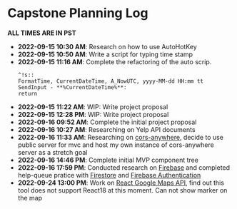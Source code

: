 # Capstone Planning Log

**ALL TIMES ARE IN PST**

- **2022-09-15 10:30 AM**: Research on how to use AutoHotKey
- **2022-09-15 10:50 AM**: Write a script for typing time stamp
- **2022-09-15 11:16 AM**: Complete the refactoring of the auto scrip.
  ```
  ^!s::
  FormatTime, CurrentDateTime, A_NowUTC, yyyy-MM-dd HH:mm tt
  SendInput - **%CurrentDateTime%**:
  return
  ```
- **2022-09-15 11:22 AM**: WIP: Write project proposal
- **2022-09-15 12:28 PM**: WIP: Write project proposal
- **2022-09-16 09:52 AM**: Complete the initial project proposal
- **2022-09-16 10:27 AM**: Researching on Yelp API documents
- **2022-09-16 11:33 AM**: Researching on [cors-anywhere](https://github.com/Rob--W/cors-anywhere), decide to use public server for mvc and host my own instance of cors-anywhere server as a stretch goal
- **2022-09-16 14:46 PM**: Complete initial MVP component tree
- **2022-09-16 17:59 PM**: Conducted research on [Firebase](https://firebase.google.com/) and completed help-queue pratice with [Firestore](https://firebase.google.com/docs/firestore) and [Firebase Authentication](https://firebase.google.com/docs/auth)
- **2022-09-24 13:00 PM**: Work on [React Google Maps API](https://github.com/JustFly1984/react-google-maps-api), find out this tool does not support React18 at this moment. Can not show marker on the map
